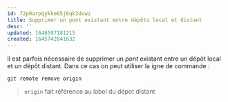 ```yaml
---
id: 72p0arpqykke65j6qk3dvwz
title: Supprimer un pont existant entre dépôts local et distant
desc: ''
updated: 1646597181215
created: 1645742841632
---
```


Il est parfois nécessaire de supprimer un *pont* existant entre un dépôt local et un dépôt distant. Dans ce cas on peut utiliser la igne de commande :

```shell
git remote remove origin
```

> `origin` fait référence au label du dépot distant
